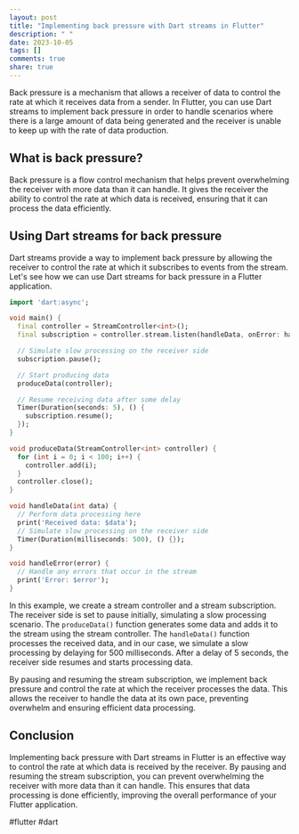 ```yaml
---
layout: post
title: "Implementing back pressure with Dart streams in Flutter"
description: " "
date: 2023-10-05
tags: []
comments: true
share: true
---
```


Back pressure is a mechanism that allows a receiver of data to control the rate at which it receives data from a sender. In Flutter, you can use Dart streams to implement back pressure in order to handle scenarios where there is a large amount of data being generated and the receiver is unable to keep up with the rate of data production.

## What is back pressure?

Back pressure is a flow control mechanism that helps prevent overwhelming the receiver with more data than it can handle. It gives the receiver the ability to control the rate at which data is received, ensuring that it can process the data efficiently.

## Using Dart streams for back pressure

Dart streams provide a way to implement back pressure by allowing the receiver to control the rate at which it subscribes to events from the stream. Let's see how we can use Dart streams for back pressure in a Flutter application.

```dart
import 'dart:async';

void main() {
  final controller = StreamController<int>();
  final subscription = controller.stream.listen(handleData, onError: handleError);

  // Simulate slow processing on the receiver side
  subscription.pause();

  // Start producing data
  produceData(controller);

  // Resume receiving data after some delay
  Timer(Duration(seconds: 5), () {
    subscription.resume();
  });
}

void produceData(StreamController<int> controller) {
  for (int i = 0; i < 100; i++) {
    controller.add(i);
  }
  controller.close();
}

void handleData(int data) {
  // Perform data processing here
  print('Received data: $data');
  // Simulate slow processing on the receiver side
  Timer(Duration(milliseconds: 500), () {});
}

void handleError(error) {
  // Handle any errors that occur in the stream
  print('Error: $error');
}
```

In this example, we create a stream controller and a stream subscription. The receiver side is set to pause initially, simulating a slow processing scenario. The `produceData()` function generates some data and adds it to the stream using the stream controller. The `handleData()` function processes the received data, and in our case, we simulate a slow processing by delaying for 500 milliseconds. After a delay of 5 seconds, the receiver side resumes and starts processing data.

By pausing and resuming the stream subscription, we implement back pressure and control the rate at which the receiver processes the data. This allows the receiver to handle the data at its own pace, preventing overwhelm and ensuring efficient data processing.

## Conclusion

Implementing back pressure with Dart streams in Flutter is an effective way to control the rate at which data is received by the receiver. By pausing and resuming the stream subscription, you can prevent overwhelming the receiver with more data than it can handle. This ensures that data processing is done efficiently, improving the overall performance of your Flutter application.

#flutter #dart